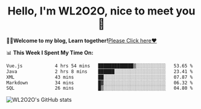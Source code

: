 <h1 align = "center">Hello, I'm WL2O2O, nice to meet you 👋</h1>

🧑‍💻**Welcome to my blog, Learn together!**[Please Click here❤️](https://wl2o2o.github.io)

📊 **This Week I Spent My Time On:**
<!--START_SECTION:waka-->

```txt
Vue.js            4 hrs 54 mins   █████████████▒░░░░░░░░░░░   53.65 %
Java              2 hrs 8 mins    ██████░░░░░░░░░░░░░░░░░░░   23.41 %
XML               43 mins         ██░░░░░░░░░░░░░░░░░░░░░░░   07.87 %
Markdown          34 mins         █▓░░░░░░░░░░░░░░░░░░░░░░░   06.32 %
SQL               26 mins         █▒░░░░░░░░░░░░░░░░░░░░░░░   04.80 %
```

<!--END_SECTION:waka-->

![WL2O2O's GitHub stats](https://github-readme-stats.vercel.app/api?username=wl2o2o&show_icons=true)


<!--
**WL2O2O/WL2O2O** is a ✨ _special_ ✨ repository because its `README.md` (this file) appears on your GitHub profile.

Here are some ideas to get you started:

- 🔭 I’m currently working on ...
- 🌱 I’m currently learning ...
- 👯 I’m looking to collaborate on ...
- 🤔 I’m looking for help with ...
- 💬 Ask me about ...
- 📫 How to reach me: ...
- 😄 Pronouns: ...
- ⚡ Fun fact: ...
-->
